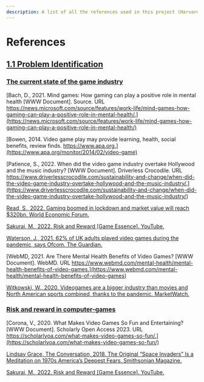 ```yaml
---
description: A list of all the references used in this project (Harvard style)
---
```


# References

## [1.1 Problem Identification](analysis/1.1-problem-identification.md)

### [The current state of the game industry](analysis/1.1-problem-identification.md#the-current-state-of-the-game-industry)

[Bach, D., 2021. Mind games: How gaming can play a positive role in mental health \[WWW Document\]. Source. URL https://news.microsoft.com/source/features/work-life/mind-games-how-gaming-can-play-a-positive-role-in-mental-health/.](https://news.microsoft.com/source/features/work-life/mind-games-how-gaming-can-play-a-positive-role-in-mental-health/)

[Bowen, 2014. Video game play may provide learning, health, social benefits, review finds. https://www.apa.org.](https://www.apa.org/monitor/2014/02/video-game)

[Patience, S., 2022. When did the video game industry overtake Hollywood and the music industry? \[WWW Document\]. Driverless Crocodile. URL https://www.driverlesscrocodile.com/sustainability-and-change/when-did-the-video-game-industry-overtake-hollywood-and-the-music-industry/.](https://www.driverlesscrocodile.com/sustainability-and-change/when-did-the-video-game-industry-overtake-hollywood-and-the-music-industry/)

[Read, S., 2022. Gaming boomed in lockdown and market value will reach $320bn. World Economic Forum.](https://www.weforum.org/agenda/2022/07/gaming-pandemic-lockdowns-pwc-growth/)

[Sakurai, M., 2022. Risk and Reward  \[Game Essence\]. YouTube.](https://www.youtube.com/watch?v=FXqEykD5Ub4)

[Waterson, J., 2021. 62% of UK adults played video games during the pandemic, says Ofcom. The Guardian.](https://www.theguardian.com/games/2021/apr/28/62-of-uk-adults-played-computer-games-during-the-pandemic-says-ofcom)

[WebMD, 2021. Are There Mental Health Benefits of Video Games? \[WWW Document\]. WebMD. URL https://www.webmd.com/mental-health/mental-health-benefits-of-video-games.](https://www.webmd.com/mental-health/mental-health-benefits-of-video-games)

[Witkowski, W., 2020. Videogames are a bigger industry than movies and North American sports combined, thanks to the pandemic. MarketWatch.](https://www.marketwatch.com/story/videogames-are-a-bigger-industry-than-sports-and-movies-combined-thanks-to-the-pandemic-11608654990)

### [Risk and reward in computer-games](analysis/1.1-problem-identification.md#risk-and-reward-in-computer-games)

[Corona, V., 2020. What Makes Video Games So Fun and Entertaining? \[WWW Document\]. Scholarly Open Access 2023. URL https://scholarlyoa.com/what-makes-video-games-so-fun/.](https://scholarlyoa.com/what-makes-video-games-so-fun/)

[Lindsay Grace, The Conversation, 2018. The Original “Space Invaders” Is a Meditation on 1970s America’s Deepest Fears. Smithsonian Magazine.](https://www.smithsonianmag.com/science-nature/original-space-invaders-icon-1970s-America-180969393/)

[Sakurai, M., 2022. Risk and Reward  \[Game Essence\]. YouTube.](https://www.youtube.com/watch?v=FXqEykD5Ub4)
